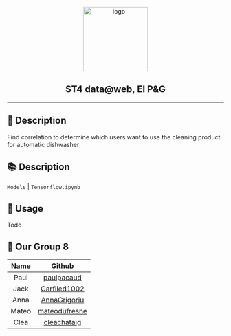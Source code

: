 <p align="center">
  <a href="https://us.pg.com/" target="_blank">
    <img width="150" src="https://upload.wikimedia.org/wikipedia/fr/thumb/d/d3/Procter_%26_Gamble_2013_%28logo%29.png/1920px-Procter_%26_Gamble_2013_%28logo%29.png" alt="logo">
  </a>
</p>

<h2 align="center">ST4 data@web, EI P&G</h2>

---

## 🔎 Description

Find correlation to determine which users want to use the cleaning product for automatic dishwasher

## 📚 Description

`Models`
| `Tensorflow.ipynb`

## 🧪 Usage

Todo

## 👋 Our Group 8

| Name  |                      Github                       |
| :---: | :-----------------------------------------------: |
| Paul  |    [paulpacaud](https://github.com/paulpacaud)    |
| Jack  |  [Garfiled1002](https://github.com/Garfield1002)  |
| Anna  |  [AnnaGrigoriu](https://github.com/AnnaGrigoriu)  |
| Mateo | [mateodufresne](https://github.com/mateodufresne) |
| Clea  |   [cleachataig](https://github.com/cleachataig)   |
